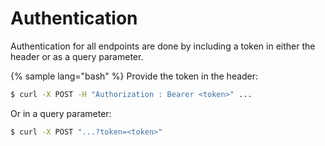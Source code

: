 # Authentication

Authentication for all endpoints are done by including a token in either the header or as a query parameter.

{% sample lang="bash" %}
Provide the token in the header:

```bash
$ curl -X POST -H "Authorization : Bearer <token>" ...
```

Or in a query parameter:

```bash
$ curl -X POST "...?token=<token>"
```


